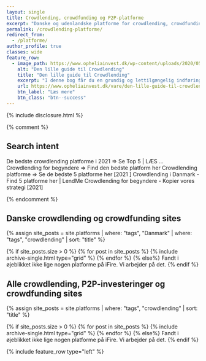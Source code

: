 ```yaml
---
layout: single
title: Crowdlending, crowdfunding og P2P-platforme
excerpt: "Danske og udenlandske platforme for crowdlending, crowdfunding og P2P-investeringer, som jeg investerer i"
permalink: /crowdlending-platforme/
redirect_from:
  - /platforme/
author_profile: true
classes: wide
feature_row:
  - image_path: https://www.opheliainvest.dk/wp-content/uploads/2020/05/Screenshot-2020-05-04-at-18.36.12.png
    alt: "Den lille guide til Crowdlending"
    title: "Den lille guide til Crowdlending"
    excerpt: "I denne bog får du en grundig og lettilgængelig indføring i emnet crowdlending, som er en passiv investeringsform. Formålet er at skabe et fast, løbende afkast. Guiden introducerer dig for lånemarkedet, og giver svar på alle de gængse spørgsmål vedrørende risikostyring, skat, valg af investeringsplatform og meget mere."
    url: https://www.opheliainvest.dk/vare/den-lille-guide-til-crowdlending/?ref=507
    btn_label: "Læs mere"
    btn_class: "btn--success"
---
```


{% include disclosure.html %}

{% comment %}

## Search intent
De bedste crowdlending platforme i 2021 ⇒ Se Top 5 | LÆS ...
Crowdlending for begyndere ⇒ Find den bedste platform her 
Crowdlending platforme ⇒ Se de bedste 5 platforme her [2021 ]
Crowdlending i Danmark - Find 5 platforme her | LendMe
Crowdlending for begyndere - Kopier vores strategi [2021]

{% endcomment %}

## Danske crowdlending og crowdfunding sites

{% assign site_posts = site.platforms | where: "tags", "Danmark" | where: "tags", "crowdlending" | sort: "title" %}

<div class="feature__wrapper">

{% if site_posts.size > 0 %}
  {% for post in site_posts %}
    {% include archive-single.html type="grid" %}
  {% endfor %}
{% else%}
  Fandt i øjeblikket ikke lige nogen platforme på iFire. Vi arbejder på det.
{% endif %}

</div>

## Alle crowdlending, P2P-investeringer og crowdfunding sites

{% assign site_posts = site.platforms | where: "tags", "crowdlending" | sort: "title" %}

<div class="feature__wrapper">

{% if site_posts.size > 0 %}
  {% for post in site_posts %}
    {% include archive-single.html type="grid" %}
  {% endfor %}
{% else%}
  Fandt i øjeblikket ikke lige nogen platforme på iFire. Vi arbejder på det.
{% endif %}

</div>

{% include feature_row type="left" %}
